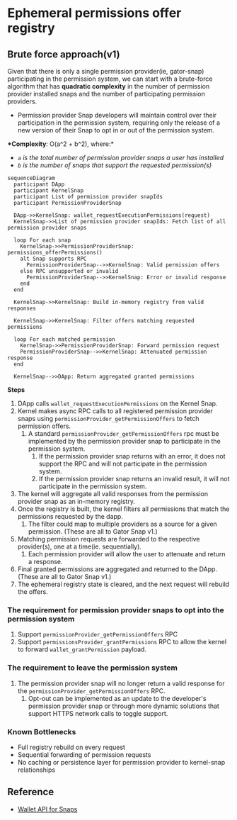 # Ephemeral permissions offer registry

## **Brute force approach(v1)**

Given that there is only a single permission provider(ie, gator-snap) participating in the permission system, we can start with a brute-force algorithm that has **quadratic complexity** in the number of permission provider installed snaps and the number of participating permission providers.

- Permission provider Snap developers will maintain control over their participation in the permission system, requiring only the release of a new version of their Snap to opt in or out of the permission system.

**\*Complexity**: O(a^2 + b^2), where:\*

- _`a` is the total number of permission provider snaps a user has installed_
- _`b` is the number of snaps that support the requested permission(s)_

```mermaid
sequenceDiagram
  participant DApp
  participant KernelSnap
  participant List of permission provider snapIds
  participant PermissionProviderSnap

  DApp->>KernelSnap: wallet_requestExecutionPermissions(request)
  KernelSnap->>List of permission provider snapIds: Fetch list of all permission provider snaps

  loop For each snap
    KernelSnap->>PermissionProviderSnap: permissions_offerPermissions()
    alt Snap supports RPC
      PermissionProviderSnap-->>KernelSnap: Valid permission offers
    else RPC unsupported or invalid
      PermissionProviderSnap-->>KernelSnap: Error or invalid response
    end
  end

  KernelSnap->>KernelSnap: Build in-memory registry from valid responses

  KernelSnap->>KernelSnap: Filter offers matching requested permissions

  loop For each matched permission
    KernelSnap->>PermissionProviderSnap: Forward permission request
    PermissionProviderSnap-->>KernelSnap: Attenuated permission response
  end

  KernelSnap-->>DApp: Return aggregated granted permissions
```

**Steps**

1. DApp calls `wallet_requestExecutionPermissions` on the Kernel Snap.
2. Kernel makes async RPC calls to all registered permission provider snaps using `permissionProvider_getPermissionOffers` to fetch permission offers.
   1. A standard `permissionProvider_getPermissionOffers` rpc must be implemented by the permission provider snap to participate in the permission system.
      1. If the permission provider snap returns with an error, it does not support the RPC and will not participate in the permission system.
      2. If the permission provider snap returns an invalid result, it will not participate in the permission system.
3. The kernel will aggregate all valid responses from the permission provider snap as an in-memory registry.
4. Once the registry is built, the kernel filters all permissions that match the permissions requested by the dapp.
   1. The filter could map to multiple providers as a source for a given permission. (These are all to Gator Snap v1.)
5. Matching permission requests are forwarded to the respective provider(s), one at a time(ie. sequentially).
   1. Each permission provider will allow the user to attenuate and return a response.
6. Final granted permissions are aggregated and returned to the DApp.(These are all to Gator Snap v1.)
7. The ephemeral registry state is cleared, and the next request will rebuild the offers.

### **The requirement for permission provider snaps to opt into the permission system**

1. Support `permissionProvider_getPermissionOffers` RPC
2. Support `permissionsProvider_grantPermissions` RPC to allow the kernel to forward `wallet_grantPermission` payload.

### **The requirement to leave the permission system**

1. The permission provider snap will no longer return a valid response for the `permissionProvider_getPermissionOffers` RPC.
   1. Opt-out can be implemented as an update to the developer's permission provider snap or through more dynamic solutions that support HTTPS network calls to toggle support.

### **Known Bottlenecks**

- Full registry rebuild on every request
- Sequential forwarding of permission requests
- No caching or persistence layer for permission provider to kernel-snap relationships

## Reference

- [Wallet API for Snaps](https://docs.metamask.io/snaps/reference/wallet-api-for-snaps/)
